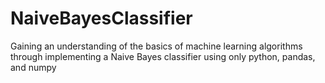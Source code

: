 # NaiveBayesClassifier
 Gaining an understanding of the basics of machine learning algorithms through implementing a Naive Bayes classifier using only python, pandas, and numpy
